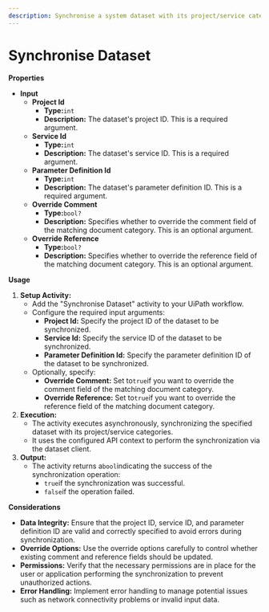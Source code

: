```yaml
---
description: Synchronise a system dataset with its project/service categories.
---
```


# Synchronise Dataset

**Properties**

* **Input**
  * **Project Id**
    * **Type:**`int`
    * **Description:** The dataset's project ID. This is a required argument.
  * **Service Id**
    * **Type:**`int`
    * **Description:** The dataset's service ID. This is a required argument.
  * **Parameter Definition Id**
    * **Type:**`int`
    * **Description:** The dataset's parameter definition ID. This is a required argument.
  * **Override Comment**
    * **Type:**`bool?`
    * **Description:** Specifies whether to override the comment field of the matching document category. This is an optional argument.
  * **Override Reference**
    * **Type:**`bool?`
    * **Description:** Specifies whether to override the reference field of the matching document category. This is an optional argument.

**Usage**

1. **Setup Activity:**
   * Add the "Synchronise Dataset" activity to your UiPath workflow.
   * Configure the required input arguments:
     * **Project Id:** Specify the project ID of the dataset to be synchronized.
     * **Service Id:** Specify the service ID of the dataset to be synchronized.
     * **Parameter Definition Id:** Specify the parameter definition ID of the dataset to be synchronized.
   * Optionally, specify:
     * **Override Comment:** Set to`true`if you want to override the comment field of the matching document category.
     * **Override Reference:** Set to`true`if you want to override the reference field of the matching document category.
2. **Execution:**
   * The activity executes asynchronously, synchronizing the specified dataset with its project/service categories.
   * It uses the configured API context to perform the synchronization via the dataset client.
3. **Output:**
   * The activity returns a`bool`indicating the success of the synchronization operation:
     * `true`if the synchronization was successful.
     * `false`if the operation failed.

**Considerations**

* **Data Integrity:** Ensure that the project ID, service ID, and parameter definition ID are valid and correctly specified to avoid errors during synchronization.
* **Override Options:** Use the override options carefully to control whether existing comment and reference fields should be updated.
* **Permissions:** Verify that the necessary permissions are in place for the user or application performing the synchronization to prevent unauthorized actions.
* **Error Handling:** Implement error handling to manage potential issues such as network connectivity problems or invalid input data.

